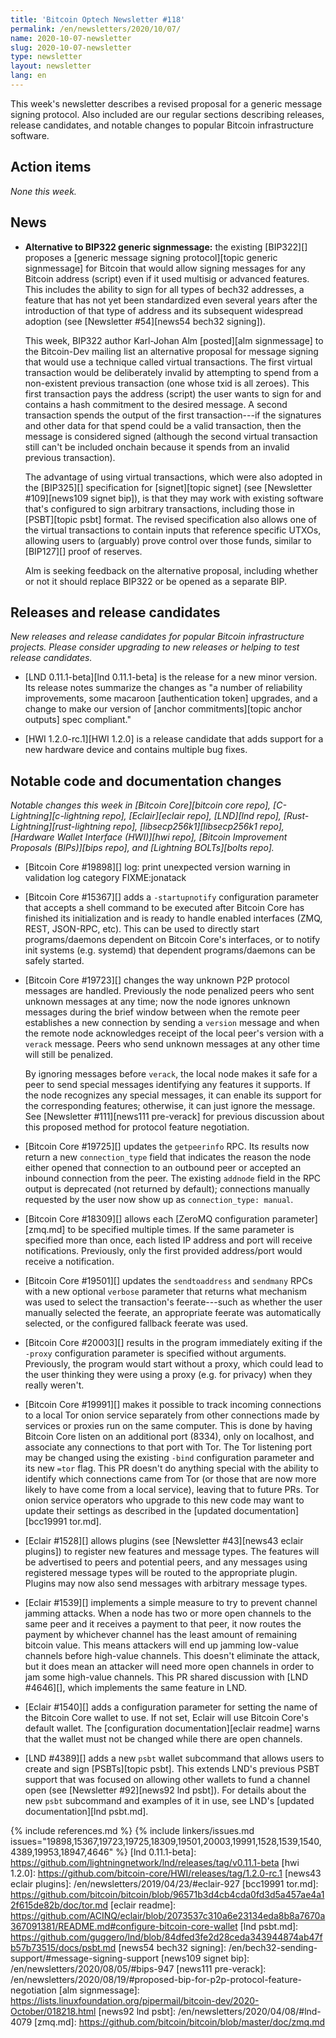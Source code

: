 ```yaml
---
title: 'Bitcoin Optech Newsletter #118'
permalink: /en/newsletters/2020/10/07/
name: 2020-10-07-newsletter
slug: 2020-10-07-newsletter
type: newsletter
layout: newsletter
lang: en
---
```

This week's newsletter describes a revised proposal for a generic
message signing protocol.  Also included are our
regular sections describing releases, release candidates, and notable
changes to popular Bitcoin infrastructure software.

## Action items

*None this week.*

## News

- **Alternative to BIP322 generic signmessage:** the existing [BIP322][]
  proposes a [generic message signing protocol][topic generic
  signmessage] for Bitcoin that would allow signing messages for any
  Bitcoin address (script) even if it used multisig or advanced
  features.  This includes the ability to sign for all types of bech32
  addresses, a feature that has not yet been standardized even several years
  after the introduction of that type of address and its subsequent
  widespread adoption (see [Newsletter #54][news54 bech32 signing]).

    This week, BIP322 author Karl-Johan Alm [posted][alm signmessage] to
    the Bitcoin-Dev mailing list an alternative proposal for message
    signing that would use a technique called virtual transactions.  The
    first virtual transaction would be deliberately invalid by
    attempting to spend from a non-existent previous transaction (one
    whose txid is all zeroes).  This first transaction pays the address
    (script) the user wants to sign for and contains a hash commitment
    to the desired message.  A second transaction spends the output of
    the first transaction---if the signatures and other data for that
    spend could be a valid transaction, then the message is considered
    signed (although the second virtual transaction still can't be
    included onchain because it spends from an invalid previous
    transaction).

    The advantage of using virtual transactions, which were also adopted
    in the [BIP325][] specification for [signet][topic signet] (see
    [Newsletter #109][news109 signet bip]), is that they may work with
    existing software that's configured to sign arbitrary transactions,
    including those in [PSBT][topic psbt] format.  The revised
    specification also allows one of the virtual transactions to contain inputs
    that reference specific UTXOs, allowing users to (arguably) prove
    control over those funds, similar to [BIP127][] proof of reserves.

    Alm is seeking feedback on the alternative proposal, including
    whether or not it should replace BIP322 or be opened as a separate
    BIP.

## Releases and release candidates

*New releases and release candidates for popular Bitcoin infrastructure
projects.  Please consider upgrading to new releases or helping to test
release candidates.*

- [LND 0.11.1-beta][lnd 0.11.1-beta] is the release for a new minor
  version.  Its release notes summarize the changes as "a number of
  reliability improvements, some macaroon [authentication token]
  upgrades, and a change to make our version of [anchor
  commitments][topic anchor outputs] spec compliant."

- [HWI 1.2.0-rc.1][HWI 1.2.0] is a release candidate that adds support
  for a new hardware device and contains multiple bug fixes.

## Notable code and documentation changes

*Notable changes this week in [Bitcoin Core][bitcoin core repo],
[C-Lightning][c-lightning repo], [Eclair][eclair repo], [LND][lnd repo],
[Rust-Lightning][rust-lightning repo], [libsecp256k1][libsecp256k1 repo],
[Hardware Wallet Interface (HWI)][hwi repo], [Bitcoin Improvement Proposals
(BIPs)][bips repo], and [Lightning BOLTs][bolts repo].*

- [Bitcoin Core #19898][] log: print unexpected version warning in validation log category FIXME:jonatack

- [Bitcoin Core #15367][] adds a `-startupnotify` configuration parameter that accepts
  a shell command to be executed after Bitcoin Core has finished its
  initialization and is ready to handle enabled interfaces (ZMQ,
  REST, JSON-RPC, etc). This can be used to directly start programs/daemons
  dependent on Bitcoin Core's interfaces, or to notify init systems (e.g.
  systemd) that dependent programs/daemons can be safely started.

- [Bitcoin Core #19723][] changes the way unknown P2P protocol messages
  are handled.  Previously the node penalized peers who sent unknown
  messages at any time; now the node ignores unknown messages during the
  brief window between when the remote peer establishes a new connection
  by sending a `version` message and when the remote node acknowledges
  receipt of the local peer's version with a `verack` message.  Peers
  who send unknown messages at any other time will still be penalized.

    By ignoring messages before `verack`, the local node makes it safe
    for a peer to send special messages identifying any features it
    supports.  If the node recognizes any special messages, it can
    enable its support for the corresponding features; otherwise, it can
    just ignore the message.  See [Newsletter #111][news111 pre-verack]
    for previous discussion about this proposed method for protocol
    feature negotiation.

- [Bitcoin Core #19725][] updates the `getpeerinfo` RPC.  Its results
  now return a new `connection_type` field that indicates the
  reason the node either opened that connection to an outbound peer or
  accepted an inbound connection from the peer.  The existing `addnode`
  field in the RPC output is deprecated (not returned by default);
  connections manually requested by the user now show up as
  `connection_type: manual`.

- [Bitcoin Core #18309][] allows each [ZeroMQ configuration parameter][zmq.md] to
  be specified multiple times.  If the same parameter is specified more
  than once, each listed IP address and port will receive notifications.
  Previously, only the first provided address/port would receive a
  notification.

- [Bitcoin Core #19501][] updates the `sendtoaddress` and `sendmany`
  RPCs with a new optional `verbose` parameter that returns what
  mechanism was used to select the transaction's feerate---such as
  whether the user manually selected the feerate, an appropriate feerate
  was automatically selected, or the configured fallback feerate was used.

- [Bitcoin Core #20003][] results in the program immediately exiting
  if the `-proxy` configuration parameter is specified without
  arguments.  Previously, the program would start without a proxy, which
  could lead to the user thinking they were using a proxy (e.g. for
  privacy) when they really weren't.

- [Bitcoin Core #19991][] makes it possible to track incoming
  connections to a local Tor onion service separately from other
  connections made by services or proxies run on the same computer.
  This is done by having Bitcoin Core listen on an additional port
  (8334), only on localhost, and associate any connections to that port
  with Tor.  The Tor listening port may be changed using the existing
  `-bind` configuration parameter and its new `=tor` flag.  This PR
  doesn't do anything special with the ability to identify which
  connections came from Tor (or those that are now more likely to have
  come from a local service), leaving that to future PRs.  Tor onion
  service operators who upgrade to this new code may want to update their
  settings as described in the [updated documentation][bcc19991 tor.md].

- [Eclair #1528][] allows plugins (see [Newsletter #43][news43
  eclair plugins]) to register new features and message types.  The
  features will be advertised to peers and potential peers, and any
  messages using registered message types will be routed to the appropriate
  plugin.  Plugins may now also send messages with arbitrary message types.

- [Eclair #1539][] implements a simple measure to try to prevent channel
  jamming attacks.  When a node has two or more open channels to the
  same peer and it receives a payment to that peer,
  it now routes the payment by whichever channel has the least
  amount of remaining bitcoin value.  This means attackers will end up
  jamming low-value channels before high-value channels.  This doesn't
  eliminate the attack, but it does mean an attacker will need more
  open channels in order to jam some high-value channels.  This PR
  shared discussion with [LND #4646][], which implements the
  same feature in LND.

- [Eclair #1540][] adds a configuration parameter for setting the name
  of the Bitcoin Core wallet to use.  If not set, Eclair will use
  Bitcoin Core's default wallet.  The [configuration documentation][eclair
  readme] warns that the wallet must not be changed while there are
  open channels.

- [LND #4389][] adds a new `psbt` wallet subcommand that allows users to
  create and sign [PSBTs][topic psbt].  This extends LND's previous
  PSBT support that was focused on allowing other wallets to fund a
  channel open (see [Newsletter #92][news92 lnd psbt]).  For details
  about the new `psbt` subcommand and examples of it in use, see LND's
  [updated documentation][lnd psbt.md].

{% include references.md %}
{% include linkers/issues.md issues="19898,15367,19723,19725,18309,19501,20003,19991,1528,1539,1540,4389,19953,18947,4646" %}
[lnd 0.11.1-beta]: https://github.com/lightningnetwork/lnd/releases/tag/v0.11.1-beta
[hwi 1.2.0]: https://github.com/bitcoin-core/HWI/releases/tag/1.2.0-rc.1
[news43 eclair plugins]: /en/newsletters/2019/04/23/#eclair-927
[bcc19991 tor.md]: https://github.com/bitcoin/bitcoin/blob/96571b3d4cb4cda0fd3d5a457ae4a12f615de82b/doc/tor.md
[eclair readme]: https://github.com/ACINQ/eclair/blob/2073537c310a6e23134eda8b8a7670a367091381/README.md#configure-bitcoin-core-wallet
[lnd psbt.md]: https://github.com/guggero/lnd/blob/84dfed3fe2d28ceda343944874ab47fb57b73515/docs/psbt.md
[news54 bech32 signing]: /en/bech32-sending-support/#message-signing-support
[news109 signet bip]: /en/newsletters/2020/08/05/#bips-947
[news111 pre-verack]: /en/newsletters/2020/08/19/#proposed-bip-for-p2p-protocol-feature-negotiation
[alm signmessage]: https://lists.linuxfoundation.org/pipermail/bitcoin-dev/2020-October/018218.html
[news92 lnd psbt]: /en/newsletters/2020/04/08/#lnd-4079
[zmq.md]: https://github.com/bitcoin/bitcoin/blob/master/doc/zmq.md
